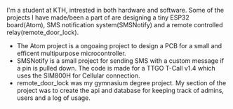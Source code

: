 I'm a student at KTH, intrested in both hardware and software. Some of the projects I have made/been a part of are designing a tiny ESP32 board(Atom), SMS notification system(SMSNotify) and a remote controlled relay(remote_door_lock).
- The Atom project is a ongoaing project to design a PCB for a small and efficent multipurpose microcontroller.
- SMSNotify is a small project for sending SMS with a custom message if a pin is pulled down. The code is made for a TTGO T-Call v1.4 which uses the SIM800H for Cellular connection.
- remote_door_lock was my gymnasium degree project. My section of the project was to create the api and database for keeping track of admins, users and a log of usage.
